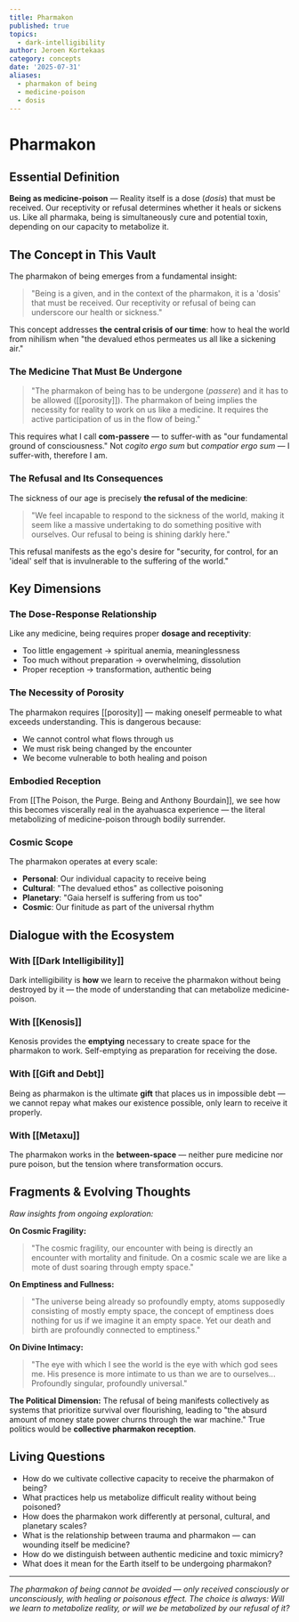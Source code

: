 ```yaml
---
title: Pharmakon
published: true
topics:
  - dark-intelligibility
author: Jeroen Kortekaas
category: concepts
date: '2025-07-31'
aliases:
  - pharmakon of being
  - medicine-poison
  - dosis
---
```


# Pharmakon

## Essential Definition

**Being as medicine-poison** — Reality itself is a dose (*dosis*) that must be received. Our receptivity or refusal determines whether it heals or sickens us. Like all pharmaka, being is simultaneously cure and potential toxin, depending on our capacity to metabolize it.

## The Concept in This Vault

The pharmakon of being emerges from a fundamental insight: 

> "Being is a given, and in the context of the pharmakon, it is a 'dosis' that must be received. Our receptivity or refusal of being can underscore our health or sickness."

This concept addresses **the central crisis of our time**: how to heal the world from nihilism when "the devalued ethos permeates us all like a sickening air."

### The Medicine That Must Be Undergone

> "The pharmakon of being has to be undergone (*passere*) and it has to be allowed ([[porosity]]). The pharmakon of being implies the necessity for reality to work on us like a medicine. It requires the active participation of us in the flow of being."

This requires what I call **com-passere** — to suffer-with as "our fundamental ground of consciousness." Not *cogito ergo sum* but *compatior ergo sum* — I suffer-with, therefore I am.

### The Refusal and Its Consequences

The sickness of our age is precisely **the refusal of the medicine**:

> "We feel incapable to respond to the sickness of the world, making it seem like a massive undertaking to do something positive with ourselves. Our refusal to being is shining darkly here."

This refusal manifests as the ego's desire for "security, for control, for an 'ideal' self that is invulnerable to the suffering of the world."

## Key Dimensions

### The Dose-Response Relationship
Like any medicine, being requires proper **dosage and receptivity**:
- Too little engagement → spiritual anemia, meaninglessness
- Too much without preparation → overwhelming, dissolution  
- Proper reception → transformation, authentic being

### The Necessity of Porosity
The pharmakon requires [[porosity]] — making oneself permeable to what exceeds understanding. This is dangerous because:
- We cannot control what flows through us
- We must risk being changed by the encounter
- We become vulnerable to both healing and poison

### Embodied Reception  
From [[The Poison, the Purge. Being and Anthony Bourdain]], we see how this becomes viscerally real in the ayahuasca experience — the literal metabolizing of medicine-poison through bodily surrender.

### Cosmic Scope
The pharmakon operates at every scale:
- **Personal**: Our individual capacity to receive being
- **Cultural**: "The devalued ethos" as collective poisoning  
- **Planetary**: "Gaia herself is suffering from us too"
- **Cosmic**: Our finitude as part of the universal rhythm

## Dialogue with the Ecosystem

### With [[Dark Intelligibility]]
Dark intelligibility is **how** we learn to receive the pharmakon without being destroyed by it — the mode of understanding that can metabolize medicine-poison.

### With [[Kenosis]]  
Kenosis provides the **emptying** necessary to create space for the pharmakon to work. Self-emptying as preparation for receiving the dose.

### With [[Gift and Debt]]
Being as pharmakon is the ultimate **gift** that places us in impossible debt — we cannot repay what makes our existence possible, only learn to receive it properly.

### With [[Metaxu]]
The pharmakon works in the **between-space** — neither pure medicine nor pure poison, but the tension where transformation occurs.

## Fragments & Evolving Thoughts

*Raw insights from ongoing exploration:*

**On Cosmic Fragility:**
> "The cosmic fragility, our encounter with being is directly an encounter with mortality and finitude. On a cosmic scale we are like a mote of dust soaring through empty space."

**On Emptiness and Fullness:**
> "The universe being already so profoundly empty, atoms supposedly consisting of mostly empty space, the concept of emptiness does nothing for us if we imagine it an empty space. Yet our death and birth are profoundly connected to emptiness."

**On Divine Intimacy:**
> "The eye with which I see the world is the eye with which god sees me. His presence is more intimate to us than we are to ourselves... Profoundly singular, profoundly universal."

**The Political Dimension:**
The refusal of being manifests collectively as systems that prioritize survival over flourishing, leading to "the absurd amount of money state power churns through the war machine." True politics would be **collective pharmakon reception**.

## Living Questions

- How do we cultivate collective capacity to receive the pharmakon of being?
- What practices help us metabolize difficult reality without being poisoned?
- How does the pharmakon work differently at personal, cultural, and planetary scales?
- What is the relationship between trauma and pharmakon — can wounding itself be medicine?
- How do we distinguish between authentic medicine and toxic mimicry?
- What does it mean for the Earth itself to be undergoing pharmakon?

---

*The pharmakon of being cannot be avoided — only received consciously or unconsciously, with healing or poisonous effect. The choice is always: Will we learn to metabolize reality, or will we be metabolized by our refusal of it?*

